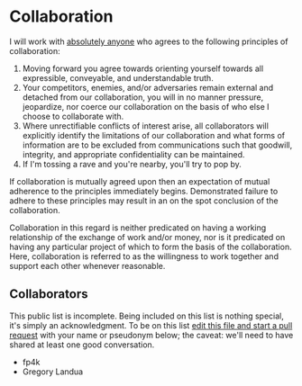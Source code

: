 # Collaboration

I will work with <ins>absolutely anyone</ins> who agrees to the following
principles of collaboration:

1. Moving forward you agree towards orienting yourself towards all expressible,
   conveyable, and understandable truth. 
2. Your competitors, enemies, and/or adversaries remain external and detached
   from our collaboration, you will in no manner pressure, jeopardize, nor
   coerce our collaboration on the basis of who else I choose to collaborate with. 
3. Where unrectifiable conflicts of interest arise, all collaborators will
   explicitly identify the limitations of our collaboration and what forms of
   information are to be excluded from communications such that
   goodwill, integrity, and appropriate confidentiality can be maintained. 
4. If I'm tossing a rave and you're nearby, you'll try to pop by. 

If collaboration is mutually agreed upon then an expectation of mutual
adherence to the principles immediately begins. Demonstrated failure to
adhere to these principles may result in an on the spot conclusion of the
collaboration.  

Collaboration in this regard is neither predicated on having a working
relationship of the exchange of work and/or money, nor is it predicated on
having any particular project of which to form the basis of the collaboration.
Here, collaboration is referred to as the willingness to work together and
support each other whenever reasonable.  

## Collaborators

This public list is incomplete. Being included on this list is nothing special,
it's simply an acknowledgment. To be on this list [edit this file and start a
pull request](https://help.github.com/en/enterprise/2.14/user/articles/editing-files-in-your-repository)
with your name or pseudonym below; the caveat: we'll need to have shared at least one good
conversation. 

 - fp4k
 - Gregory Landua

